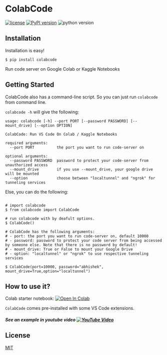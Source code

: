 # ColabCode

[![license](https://img.shields.io/badge/license-MIT-blue.svg)](/LICENSE)
[![PyPI version](https://badge.fury.io/py/colabcode.svg)](https://badge.fury.io/py/colabcode)
![python version](https://img.shields.io/badge/python-3.6%2C3.7%2C3.8-blue?logo=python)


## Installation

Installation is easy!

```
$ pip install colabcode
```

Run code server on Google Colab or Kaggle Notebooks

## Getting Started


ColabCode also has a command-line script. So you can just run `colabcode` from command line.

`colabcode -h` will give the following:

```
usage: colabcode [-h] --port PORT [--password PASSWORD] [--mount_drive] [--option OPTION]

ColabCode: Run VS Code On Colab / Kaggle Notebooks

required arguments:
  --port PORT          the port you want to run code-server on

optional arguments:
  --password PASSWORD  password to protect your code-server from unauthorized access
  --mount_drive        if you use --mount_drive, your google drive will be mounted
  --option             choose between "localtunnel" and "ngrok" for tunneling services
```

Else, you can do the following:


```shell

# import colabcode
$ from colabcode import ColabCode

# run colabcode with by deafult options.
$ ColabCode()

# ColabCode has the following arguments:
# - port: the port you want to run code-server on, default 10000
# - password: password to protect your code server from being accessed by someone else. Note that there is no password by default!
# - mount_drive: True or False to mount your Google Drive
# - option: "localtunnel" or "ngrok" to use respective tunneling services

$ ColabCode(port=10000, password="abhishek", mount_drive=True,option="localtunnel")
```
## How to use it?
Colab starter notebook: [![Open In Colab](https://colab.research.google.com/assets/colab-badge.svg)](https://colab.research.google.com/github/abhishekkrthakur/colabcode/blob/master/colab_starter.ipynb)

`ColabCode` comes pre-installed with some VS Code extensions.

##### See an example in youtube video     [![YouTube Video](https://img.shields.io/youtube/views/7kTbM3D02jU?style=social)](https://youtu.be/7kTbM3D02jU)

## License

[MIT](LICENSE)
